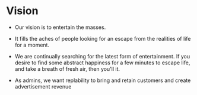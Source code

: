 # Vision

- Our vision is to entertain the masses.

- It fills the aches of people looking for an escape from the realities of life for a moment.

- We are continually searching for the latest form of entertainment. If you desire to find some abstract happiness for a few minutes to escape life, and take a breath of fresh air, then you'll it.

- As admins, we want replability to bring and retain customers and create advertisement revenue

